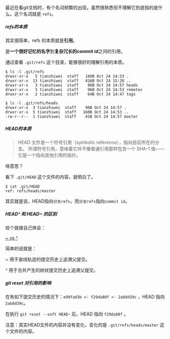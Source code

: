 最近在看git文档时，有个名词频繁的出现，虽然很熟悉但不理解它到底指的是什么。这个名词就是 `refs`。

##### refs的本质

其实很简单，refs 的本质就是**引用**。

是**一个很好记忆的名字**到**复杂冗长的commit id**之间的引用。

通过查看 `.git/refs` 这个目录，能够很好的理解引用的本质。

```shell
$ ls -l .git/refs
drwxr-xr-x   5 tianzhiwei  staff   160B Oct 24 14:53 .
drwxr-xr-x  13 tianzhiwei  staff   416B Oct 24 15:28 ..
drwxr-xr-x   3 tianzhiwei  staff    96B Oct 24 14:57 heads
drwxr-xr-x   3 tianzhiwei  staff    96B Oct 24 14:53 remotes
drwxr-xr-x   2 tianzhiwei  staff    64B Oct 24 14:47 tags

$ ls -l .git/refs/heads
drwxr-xr-x  3 tianzhiwei  staff    96B Oct 24 14:57 .
drwxr-xr-x  5 tianzhiwei  staff   160B Oct 24 14:53 ..
-rw-r--r--  1 tianzhiwei  staff    41B Oct 24 14:57 master
```

##### HEAD的本质

> HEAD 文件是一个符号引用（symbolic reference），指向目前所在的分支。 所谓符号引用，意味着它并不像普通引用那样包含一个 SHA-1 值——它是一个指向其他引用的指针。

啥意思？

看下 `.git/HEAD` 这个文件的内容，就明白了。

```shell
$ cat .git/HEAD
ref: refs/heads/master
```

其实就是说，HEAD指向`分支refs`，而`分支refs`指向`commit id`。

##### HEAD^ 和 HEAD~ 的区别

给个链接自己体会：

[~ vs ^](https://stackoverflow.com/questions/2221658/whats-the-difference-between-head-and-head-in-git)

简单的说就是：

~ 用于直线轨迹的提交历史上追溯父提交。

^ 用于合并产生的树状提交历史上追溯父提交。

##### git reset 对引用的影响

在有如下提交历史的情况下：`e99fad3b <- f29da80f <- 2ab8d39c` ，HEAD 指向 `2ab8d39c`。

在执行 `git reset --soft HEAD~` 后，HEAD 指向 `f29da80f` 。

注意：其实HEAD文件的内容并没有变化，变化的是 `.git/refs/heads/master` 这个文件的内容。